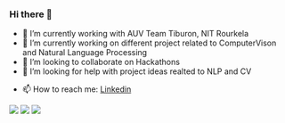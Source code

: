 ### Hi there 👋


<!-- **sachin7695/Sachin7695** is a ✨ _special_ ✨ repository because its `README.md` (this file) appears on your GitHub profile. -->

<!-- Here are some ideas to get you started: -->

- 🔭 I’m currently working with AUV Team Tiburon, NIT Rourkela
- 🌱 I’m currently working on different project related to ComputerVison and Natural Language Processing
- 👯 I’m looking to collaborate on Hackathons 
 - 🤔 I’m looking for help with project ideas realted to NLP and CV
<!-- - 💬 Ask me about  -->
- 📫 How to reach me: [Linkedin](https://www.linkedin.com/in/sachin-kumar-m-865807129/)
<!-- - 😄 Pronouns: ... -->
<!-- - ⚡ Fun fact: I Like  -->

<img src="https://github-readme-stats.vercel.app/api?username=sachin7695&hide_border=true&count_private=true&show_icons=true&theme=radical" align="centre">
<img src ="https://github-readme-stats.vercel.app/api/top-langs?username=sachin7695&show_icons=true&locale=en&layout=compact&hide_border=true&theme=radical" align ="centre">
<img src ="https://github-readme-streak-stats.herokuapp.com/?user=sachin7695&theme=black-ice&hide_border=true&stroke=0000&background=0D1117&ring=e05397&fire=e05397&currStreakLabel=e05397">
<!-- <img src="https://activity-graph.herokuapp.com/graph?username=sachin7695&bg_color=0D1117&color=e05397&line=e05397&point=FFFFFF&hide_border=true&"> -->

